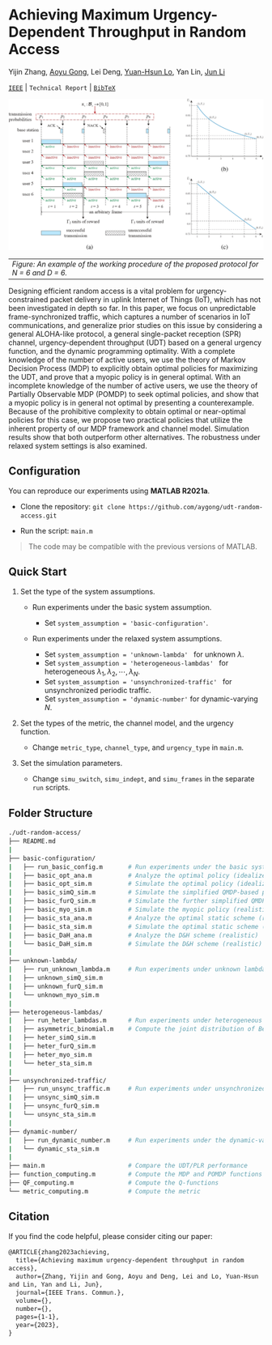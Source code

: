 # Achieving Maximum Urgency-Dependent Throughput in Random Access

Yijin Zhang, [Aoyu Gong](https://aygong.com/), Lei Deng, [Yuan-Hsun Lo](https://sites.google.com/view/yuanhsunlo/home), Yan Lin, [Jun Li](http://www.deepiiotlab.com/)

[`IEEE`](https://ieeexplore.ieee.org/document/10218364) | `Technical Report` | [`BibTeX`](#Citation)

<div align="center">
<p>
<img src="assets/protocol.jpg" width="650"/>
</p>
</div>
<table>
      <tr><td><em>Figure: An example of the working procedure of the proposed protocol for N = 6 and D = 6.</em></td></tr>
</table>

Designing efficient random access is a vital problem for urgency-constrained packet delivery in uplink Internet of Things (IoT), which has not been investigated in depth so far. In this paper, we focus on unpredictable frame-synchronized traffic, which captures a number of scenarios in IoT communications, and generalize prior studies on this issue by considering a general ALOHA-like protocol, a general single-packet reception (SPR) channel, urgency-dependent throughput (UDT) based on a general urgency function, and the dynamic programming optimality. With a complete knowledge of the number of active users, we use the theory of Markov Decision Process (MDP) to explicitly obtain optimal policies for maximizing the UDT, and prove that a myopic policy is in general optimal. With an incomplete knowledge of the number of active users, we use the theory of Partially Observable MDP (POMDP) to seek optimal policies, and show that a myopic policy is in general not optimal by presenting a counterexample. Because of the prohibitive complexity to obtain optimal or near-optimal policies for this case, we propose two practical policies that utilize the inherent property of our MDP framework and channel model. Simulation results show that both outperform other alternatives. The robustness under relaxed system settings is also examined.



## Configuration

You can reproduce our experiments using **MATLAB R2021a**.

- Clone the repository: `git clone https://github.com/aygong/udt-random-access.git`

- Run the script: `main.m`

> The code may be compatible with the previous versions of MATLAB.



## Quick Start

1. Set the type of the system assumptions.

   - Run experiments under the basic system assumption.
     - Set `system_assumption = 'basic-configuration'`.

   - Run experiments under the relaxed system assumptions.
     - Set `system_assumption = 'unknown-lambda' `  for unknown $\lambda$.
     - Set `system_assumption = 'heterogeneous-lambdas' ` for heterogeneous $\lambda_1, \lambda_2, \cdots, \lambda_N$.
     - Set `system_assumption = 'unsynchronized-traffic' ` for unsynchronized periodic traffic.
     - Set `system_assumption = 'dynamic-number'`  for dynamic-varying $N$.
2. Set the types of the metric, the channel model, and the urgency function.
   - Change `metric_type`, `channel_type`, and `urgency_type` in `main.m`.
3. Set the simulation parameters.
   - Change `simu_switch`, `simu_indept`, and `simu_frames` in the separate `run` scripts.




## Folder Structure

```bash
./udt-random-access/
├── README.md
|
├── basic-configuration/
|   ├── run_basic_config.m       # Run experiments under the basic system assumption
|   ├── basic_opt_ana.m          # Analyze the optimal policy (idealized)
|   ├── basic_opt_sim.m          # Simulate the optimal policy (idealized)
|   ├── basic_simQ_sim.m         # Simulate the simplified QMDP-based policy (realistic)  
|   ├── basic_furQ_sim.m         # Simulate the further simplified QMDP-based policy (realistic)
|   ├── basic_myo_sim.m          # Simulate the myopic policy (realistic)
|   ├── basic_sta_ana.m          # Analyze the optimal static scheme (realistic)
|   ├── basic_sta_sim.m          # Simulate the optimal static scheme (realistic)
|   ├── basic_DaH_ana.m          # Analyze the D&H scheme (realistic)
|   └── basic_DaH_sim.m          # Simulate the D&H scheme (realistic)
|
├── unknown-lambda/
|   ├── run_unknown_lambda.m     # Run experiments under unknown lambda
|   ├── unknown_simQ_sim.m
|   ├── unknown_furQ_sim.m
|   └── unknown_myo_sim.m
|
├── heterogeneous-lambdas/
|   ├── run_heter_lambdas.m      # Run experiments under heterogeneous lambdas
|   ├── asymmetric_binomial.m    # Compute the joint distribution of Bernoulli random variables
|   ├── heter_simQ_sim.m
|   ├── heter_furQ_sim.m
|   ├── heter_myo_sim.m
|   └── heter_sta_sim.m
|
├── unsynchronized-traffic/
|   ├── run_unsync_traffic.m     # Run experiments under unsynchronized periodic traffic
|   ├── unsync_simQ_sim.m
|   ├── unsync_furQ_sim.m
|   └── unsync_sta_sim.m
|
├── dynamic-number/
|   ├── run_dynamic_number.m     # Run experiments under the dynamic-varying number of users
|   └── dynamic_sta_sim.m
|
├── main.m                       # Compare the UDT/PLR performance
├── function_computing.m         # Compute the MDP and POMDP functions
├── QF_computing.m               # Compute the Q-functions
└── metric_computing.m           # Compute the metric
```



## Citation

If you find the code helpful, please consider citing our paper:

```
@ARTICLE{zhang2023achieving,
  title={Achieving maximum urgency-dependent throughput in random access},
  author={Zhang, Yijin and Gong, Aoyu and Deng, Lei and Lo, Yuan-Hsun and Lin, Yan and Li, Jun},
  journal={IEEE Trans. Commun.},
  volume={},
  number={},
  pages={1-1},
  year={2023},
}
```
